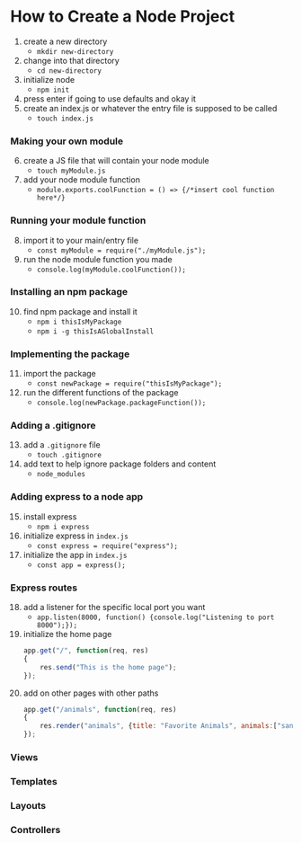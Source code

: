 # How to Create a Node Project

1. create a new directory
    - ```mkdir new-directory```
2. change into that directory
    - ```cd new-directory```
3. initialize node
    - ```npm init```
4. press enter if going to use defaults and okay it
5. create an index.js or whatever the entry file is supposed to be called
    - ```touch index.js```

### Making your own module
6. create a JS file that will contain your node module
    - ```touch myModule.js```
7. add your node module function
    - ```module.exports.coolFunction = () => {/*insert cool function here*/}```

### Running your module function
8. import it to your main/entry file
    - ```const myModule = require("./myModule.js");```
9. run the node module function you made
    - ```console.log(myModule.coolFunction());```

### Installing an npm package
10. find npm package and install it
    - ```npm i thisIsMyPackage```
    - ```npm i -g thisIsAGlobalInstall```

### Implementing the package
11. import the package
    - ```const newPackage = require("thisIsMyPackage");```
12. run the different functions of the package
    - ```console.log(newPackage.packageFunction());```

### Adding a .gitignore
13. add a ```.gitignore``` file
    - ```touch .gitignore```
14. add text to help ignore package folders and content
    - ```node_modules```

### Adding express to a node app
15. install express
    - ```npm i express```
16. initialize express in ```index.js```
    - ```const express = require("express");```
17. initialize the app in ```index.js```
    - ```const app = express();```

### Express routes
18. add a listener for the specific local port you want
    - ```app.listen(8000, function() {console.log("Listening to port 8000");});```
19. initialize the home page
    ```javascript
    app.get("/", function(req, res)
    {
        res.send("This is the home page");
    });
    ```
20. add on other pages with other paths
    ```javascript
    app.get("/animals", function(req, res)
    {
        res.render("animals", {title: "Favorite Animals", animals:["sand crab", "pufferfish"]});
    });

### Views


### Templates


### Layouts


### Controllers


